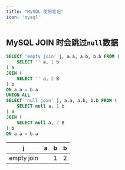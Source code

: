 ```yaml
---
title: "MySQL 使用笔记"
icon: 'mysql'
---
```


## MySQL JOIN 时会跳过`null`数据

```sql
SELECT 'empty join' j, a.a, a.b, b.b FROM (
	SELECT '' a, 1 b
) a
JOIN (
	SELECT '' a, 2 B
) b
ON a.a = b.a
UNION ALL
SELECT 'null join' j, a.a, a.b, b.b FROM (
	SELECT null a, 1 b
) a
JOIN (
	SELECT null a, 2 B
) b
ON a.a = b.a
```

| j | a | b | b | 
| --- | --- | ---: | ---: | 
| empty join |  | 1 | 2 | 
